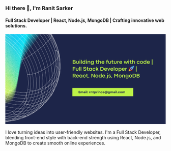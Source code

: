 ### Hi there 👋, I'm Ranit Sarker
#### Full Stack Developer | React, Node.js, MongoDB | Crafting innovative web solutions.
![Full Stack Developer | React, Node.js, MongoDB | Crafting innovative web solutions.](https://raw.githubusercontent.com/ranitsarker/ranitsarker/main/Banner.png)

I love turning ideas into user-friendly websites. I'm a Full Stack Developer, blending front-end style with back-end strength using React, Node.js, and MongoDB to create smooth online experiences.
